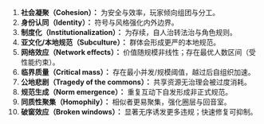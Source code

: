 1.  **社会凝聚（Cohesion）：** 为安全与效率，玩家倾向组团与分工。
2.  **身份认同（Identity）：** 符号与风格强化内外边界。
3.  **制度化（Institutionalization）：** 为存续，自人治转法治与角色规则。
4.  **亚文化/本地规范（Subculture）：** 群体会形成更严的本地规范。
5.  **网络效应（Network effects）：** 价值随规模非线性；存在最优人数区间（受性能约束）。
6.  **临界质量（Critical mass）：** 存在最小并发/规模阈值，越过后自组织加速。
7.  **公地悲剧（Tragedy of the commons）：** 共享资源无治理会被过度消耗。
8.  **规范生成（Norm emergence）：** 重复互动下自发形成非正式规范。
9.  **同质性聚集（Homophily）：** 相似者更易聚集，强化圈层与回音室。
10. **破窗效应（Broken windows）：** 显著无序诱发更多违规；快速修复可抑制。
